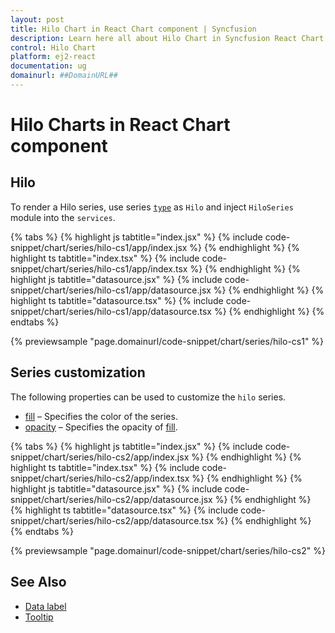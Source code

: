```yaml
---
layout: post
title: Hilo Chart in React Chart component | Syncfusion
description: Learn here all about Hilo Chart in Syncfusion React Chart component of Syncfusion Essential JS 2 and more.
control: Hilo Chart 
platform: ej2-react
documentation: ug
domainurl: ##DomainURL##
---
```


# Hilo Charts in React Chart component

## Hilo

To render a Hilo series, use series [`type`](https://ej2.syncfusion.com/react/documentation/api/chart/series/#type) as `Hilo` and inject `HiloSeries` module into the `services`.

{% tabs %}
{% highlight js tabtitle="index.jsx" %}
{% include code-snippet/chart/series/hilo-cs1/app/index.jsx %}
{% endhighlight %}
{% highlight ts tabtitle="index.tsx" %}
{% include code-snippet/chart/series/hilo-cs1/app/index.tsx %}
{% endhighlight %}
{% highlight js tabtitle="datasource.jsx" %}
{% include code-snippet/chart/series/hilo-cs1/app/datasource.jsx %}
{% endhighlight %}
{% highlight ts tabtitle="datasource.tsx" %}
{% include code-snippet/chart/series/hilo-cs1/app/datasource.tsx %}
{% endhighlight %}
{% endtabs %}

{% previewsample "page.domainurl/code-snippet/chart/series/hilo-cs1" %}

## Series customization

The following properties can be used to customize the `hilo` series.

* [fill](https://ej2.syncfusion.com/react/documentation/api/chart/seriesModel/#fill-string) – Specifies the color of the series.
* [opacity](https://ej2.syncfusion.com/react/documentation/api/chart/seriesModel/#opacity) – Specifies the opacity of [fill](https://ej2.syncfusion.com/react/documentation/api/chart/seriesModel/#fill-string).

{% tabs %}
{% highlight js tabtitle="index.jsx" %}
{% include code-snippet/chart/series/hilo-cs2/app/index.jsx %}
{% endhighlight %}
{% highlight ts tabtitle="index.tsx" %}
{% include code-snippet/chart/series/hilo-cs2/app/index.tsx %}
{% endhighlight %}
{% highlight js tabtitle="datasource.jsx" %}
{% include code-snippet/chart/series/hilo-cs2/app/datasource.jsx %}
{% endhighlight %}
{% highlight ts tabtitle="datasource.tsx" %}
{% include code-snippet/chart/series/hilo-cs2/app/datasource.tsx %}
{% endhighlight %}
{% endtabs %}

{% previewsample "page.domainurl/code-snippet/chart/series/hilo-cs2" %}

## See Also

* [Data label](./data-labels/)
* [Tooltip](./tool-tip/)